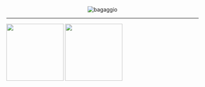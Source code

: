 <div align="center" width="100%">
  <img src="https://bosquegraopara.com.br/wp-content/uploads/2018/11/Bagaggio-leblon-logo-1132x670.jpg" alt="bagaggio"/>
</div>
<hr/>

<div style={{ display: "flex", gap: "1rem" }}>
  <img height="150rem" src="https://github-readme-stats-git-masterrstaa-rickstaa.vercel.app/api?username=bagaggioX6&&show_icons=true&theme=outrun&include_all_commits=true&count_private=true"/>
  <img height="150rem" src="https://github-readme-stats-git-masterrstaa-rickstaa.vercel.app/api/top-langs/?username=bagaggioX6&layout=compact&langs_count=16&theme=outrun"/>
</div>
